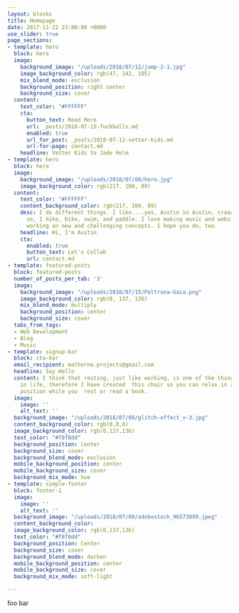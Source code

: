 ```yaml
---
layout: blocks
title: Homepage
date: 2017-11-22 23:00:00 +0000
use_slider: true
page_sections:
- template: hero
  block: hero
  image:
    background_image: "/uploads/2018/07/12/jump-2-1.jpg"
    image_background_color: rgb(47, 142, 185)
    mix_blend_mode: exclusion
    background_position: right center
    background_size: cover
  content:
    text_color: "#FFFFFF"
    cta:
      button_text: Read More
      url: _posts/2018-07-15-fuckballs.md
      enabled: true
      url_for_post: _posts/2018-07-12-vetter-kids.md
      url-for-page: contact.md
    headline: Vetter Kids to Jade Helm
- template: hero
  block: hero
  image:
    background_image: "/uploads/2018/07/08/hero.jpg"
    image_background_color: rgb(217, 100, 89)
  content:
    text_color: "#FFFFFF"
    content_background_color: rgb(217, 100, 89)
    desc: I do different things. I like....yes, Austin in Austin, craaaazy right...
      so, I hike, bike, swim, and paddle. I love making music and websites. I love
      working on new and challenging concepts. I hope you do, too.
    headline: Hi, I'm Austin
    cta:
      enabled: true
      button_text: Let's Collab
      url: contact.md
- template: featured-posts
  block: featured-posts
  number_of_posts_per_tab: '3'
  image:
    background_image: "/uploads/2018/07/15/Poltrona-Gaia.png"
    image_background_color: rgb(0, 137, 136)
    mix_blend_mode: multiply
    background_position: center
    background_size: cover
  tabs_from_tags:
  - Web Development
  - Blog
  - Music
- template: signup-bar
  block: cta-bar
  email_recipient: matherne.projects@gmail.com
  headline: Say Hello
  content: I think that resting, just like working, is one of the things that is worth  doing
    in life, therefore I have created  this chair so you can relax in a low and comfortable
    position while you  rest or read a book.
  image:
    image: ''
    alt_text: ''
  background_image: "/uploads/2018/07/08/glitch-effect_v-3.jpg"
  content_background_color: rgb(0,0,0)
  image_background_color: rgb(0,137,136)
  text_color: "#f8f8dd"
  background_position: Center
  background_size: cover
  background_blend_mode: exclusion
  mobile_background_position: center
  mobile_background_size: cover
  background_mix_mode: hue
- template: simple-footer
  block: footer-1
  image:
    image: ''
    alt_text: ''
  background_image: "/uploads/2018/07/08/adobestock_96573999.jpeg"
  content_background_color: 
  image_background_color: rgb(0,137,136)
  text_color: "#f8f8dd"
  background_position: Center
  background_size: cover
  background_blend_mode: darken
  mobile_background_position: center
  mobile_background_size: cover
  background_mix_mode: soft-light

---
```

foo bar